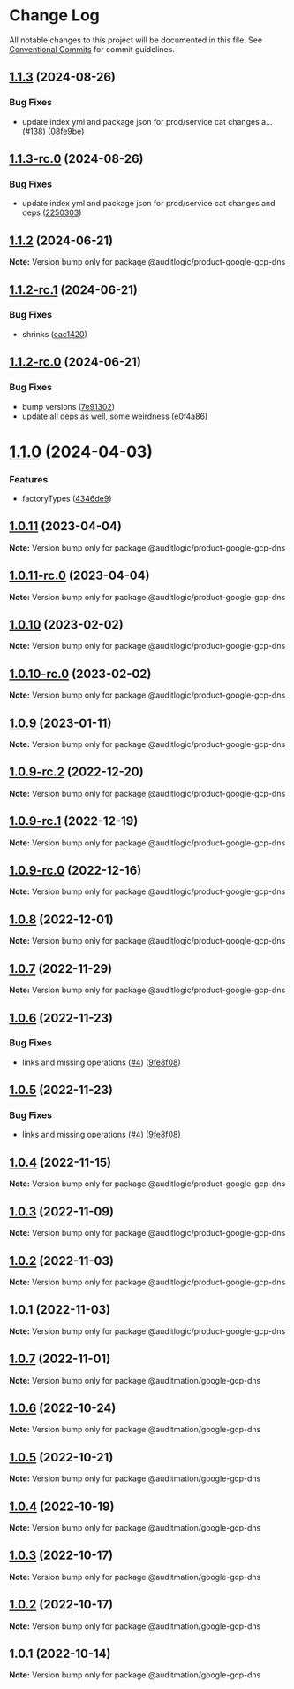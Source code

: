 # Change Log

All notable changes to this project will be documented in this file.
See [Conventional Commits](https://conventionalcommits.org) for commit guidelines.

## [1.1.3](https://github.com/auditlogic/product/compare/@auditlogic/product-google-gcp-dns@1.1.2...@auditlogic/product-google-gcp-dns@1.1.3) (2024-08-26)


### Bug Fixes

* update index yml and package json for prod/service cat changes a… ([#138](https://github.com/auditlogic/product/issues/138)) ([08fe9be](https://github.com/auditlogic/product/commit/08fe9beb1c8457462a19bc69caa02e6212d97e1a))





## [1.1.3-rc.0](https://github.com/auditlogic/product/compare/@auditlogic/product-google-gcp-dns@1.1.2...@auditlogic/product-google-gcp-dns@1.1.3-rc.0) (2024-08-26)


### Bug Fixes

* update index yml and package json for prod/service cat changes and deps ([2250303](https://github.com/auditlogic/product/commit/225030363a363608240135b7ebed386b28f01e4b))





## [1.1.2](https://github.com/auditlogic/product/compare/@auditlogic/product-google-gcp-dns@1.1.2-rc.1...@auditlogic/product-google-gcp-dns@1.1.2) (2024-06-21)

**Note:** Version bump only for package @auditlogic/product-google-gcp-dns





## [1.1.2-rc.1](https://github.com/auditlogic/product/compare/@auditlogic/product-google-gcp-dns@1.1.2-rc.0...@auditlogic/product-google-gcp-dns@1.1.2-rc.1) (2024-06-21)


### Bug Fixes

* shrinks ([cac1420](https://github.com/auditlogic/product/commit/cac14200fefcd8183ab69fe89a47bd3f70f563e9))





## [1.1.2-rc.0](https://github.com/auditlogic/product/compare/@auditlogic/product-google-gcp-dns@1.1.0...@auditlogic/product-google-gcp-dns@1.1.2-rc.0) (2024-06-21)


### Bug Fixes

* bump versions ([7e91302](https://github.com/auditlogic/product/commit/7e913023b8b312150ed7762c32fbbe616be71de5))
* update all deps as well, some weirdness ([e0f4a86](https://github.com/auditlogic/product/commit/e0f4a864714e2d3de6bbf3da014d5312fe53be2f))





# [1.1.0](https://github.com/auditlogic/product/compare/@auditlogic/product-google-gcp-dns@1.0.11...@auditlogic/product-google-gcp-dns@1.1.0) (2024-04-03)


### Features

* factoryTypes ([4346de9](https://github.com/auditlogic/product/commit/4346de92693aee892fccf725338ffc7b80ab182b))





## [1.0.11](https://github.com/auditlogic/product/compare/@auditlogic/product-google-gcp-dns@1.0.10...@auditlogic/product-google-gcp-dns@1.0.11) (2023-04-04)

**Note:** Version bump only for package @auditlogic/product-google-gcp-dns





## [1.0.11-rc.0](https://github.com/auditlogic/product/compare/@auditlogic/product-google-gcp-dns@1.0.10...@auditlogic/product-google-gcp-dns@1.0.11-rc.0) (2023-04-04)

**Note:** Version bump only for package @auditlogic/product-google-gcp-dns





## [1.0.10](https://github.com/auditlogic/product/compare/@auditlogic/product-google-gcp-dns@1.0.9...@auditlogic/product-google-gcp-dns@1.0.10) (2023-02-02)

**Note:** Version bump only for package @auditlogic/product-google-gcp-dns





## [1.0.10-rc.0](https://github.com/auditlogic/product/compare/@auditlogic/product-google-gcp-dns@1.0.9...@auditlogic/product-google-gcp-dns@1.0.10-rc.0) (2023-02-02)

**Note:** Version bump only for package @auditlogic/product-google-gcp-dns





## [1.0.9](https://github.com/auditlogic/product/compare/@auditlogic/product-google-gcp-dns@1.0.9-rc.2...@auditlogic/product-google-gcp-dns@1.0.9) (2023-01-11)

**Note:** Version bump only for package @auditlogic/product-google-gcp-dns





## [1.0.9-rc.2](https://github.com/auditlogic/product/compare/@auditlogic/product-google-gcp-dns@1.0.8...@auditlogic/product-google-gcp-dns@1.0.9-rc.2) (2022-12-20)

**Note:** Version bump only for package @auditlogic/product-google-gcp-dns





## [1.0.9-rc.1](https://github.com/auditlogic/product/compare/@auditlogic/product-google-gcp-dns@1.0.8...@auditlogic/product-google-gcp-dns@1.0.9-rc.1) (2022-12-19)

**Note:** Version bump only for package @auditlogic/product-google-gcp-dns





## [1.0.9-rc.0](https://github.com/auditlogic/product/compare/@auditlogic/product-google-gcp-dns@1.0.8...@auditlogic/product-google-gcp-dns@1.0.9-rc.0) (2022-12-16)

**Note:** Version bump only for package @auditlogic/product-google-gcp-dns





## [1.0.8](https://github.com/auditlogic/product/compare/@auditlogic/product-google-gcp-dns@1.0.7...@auditlogic/product-google-gcp-dns@1.0.8) (2022-12-01)

**Note:** Version bump only for package @auditlogic/product-google-gcp-dns





## [1.0.7](https://github.com/auditlogic/product/compare/@auditlogic/product-google-gcp-dns@1.0.6...@auditlogic/product-google-gcp-dns@1.0.7) (2022-11-29)

**Note:** Version bump only for package @auditlogic/product-google-gcp-dns





## [1.0.6](https://github.com/auditlogic/product/compare/@auditlogic/product-google-gcp-dns@1.0.4...@auditlogic/product-google-gcp-dns@1.0.6) (2022-11-23)


### Bug Fixes

* links and missing operations ([#4](https://github.com/auditlogic/product/issues/4)) ([9fe8f08](https://github.com/auditlogic/product/commit/9fe8f08fe7c57fdb79f991ac35bd6ac2e7dcad38))





## [1.0.5](https://github.com/auditlogic/product/compare/@auditlogic/product-google-gcp-dns@1.0.4...@auditlogic/product-google-gcp-dns@1.0.5) (2022-11-23)


### Bug Fixes

* links and missing operations ([#4](https://github.com/auditlogic/product/issues/4)) ([9fe8f08](https://github.com/auditlogic/product/commit/9fe8f08fe7c57fdb79f991ac35bd6ac2e7dcad38))





## [1.0.4](https://github.com/auditlogic/product/compare/@auditlogic/product-google-gcp-dns@1.0.3...@auditlogic/product-google-gcp-dns@1.0.4) (2022-11-15)

**Note:** Version bump only for package @auditlogic/product-google-gcp-dns





## [1.0.3](https://github.com/auditlogic/product/compare/@auditlogic/product-google-gcp-dns@1.0.2...@auditlogic/product-google-gcp-dns@1.0.3) (2022-11-09)

**Note:** Version bump only for package @auditlogic/product-google-gcp-dns





## [1.0.2](https://github.com/auditlogic/product/compare/@auditlogic/product-google-gcp-dns@1.0.1...@auditlogic/product-google-gcp-dns@1.0.2) (2022-11-03)

**Note:** Version bump only for package @auditlogic/product-google-gcp-dns





## 1.0.1 (2022-11-03)

**Note:** Version bump only for package @auditlogic/product-google-gcp-dns





## [1.0.7](https://github.com/auditmation/store-content/compare/@auditmation/google-gcp-dns@1.0.6...@auditmation/google-gcp-dns@1.0.7) (2022-11-01)

**Note:** Version bump only for package @auditmation/google-gcp-dns





## [1.0.6](https://github.com/auditmation/store-content/compare/@auditmation/google-gcp-dns@1.0.5...@auditmation/google-gcp-dns@1.0.6) (2022-10-24)

**Note:** Version bump only for package @auditmation/google-gcp-dns





## [1.0.5](https://github.com/auditmation/store-content/compare/@auditmation/google-gcp-dns@1.0.4...@auditmation/google-gcp-dns@1.0.5) (2022-10-21)

**Note:** Version bump only for package @auditmation/google-gcp-dns





## [1.0.4](https://github.com/auditmation/store-content/compare/@auditmation/google-gcp-dns@1.0.3...@auditmation/google-gcp-dns@1.0.4) (2022-10-19)

**Note:** Version bump only for package @auditmation/google-gcp-dns





## [1.0.3](https://github.com/auditmation/store-content/compare/@auditmation/google-gcp-dns@1.0.2...@auditmation/google-gcp-dns@1.0.3) (2022-10-17)

**Note:** Version bump only for package @auditmation/google-gcp-dns





## [1.0.2](https://github.com/auditmation/store-content/compare/@auditmation/google-gcp-dns@1.0.1...@auditmation/google-gcp-dns@1.0.2) (2022-10-17)

**Note:** Version bump only for package @auditmation/google-gcp-dns





## 1.0.1 (2022-10-14)

**Note:** Version bump only for package @auditmation/google-gcp-dns
